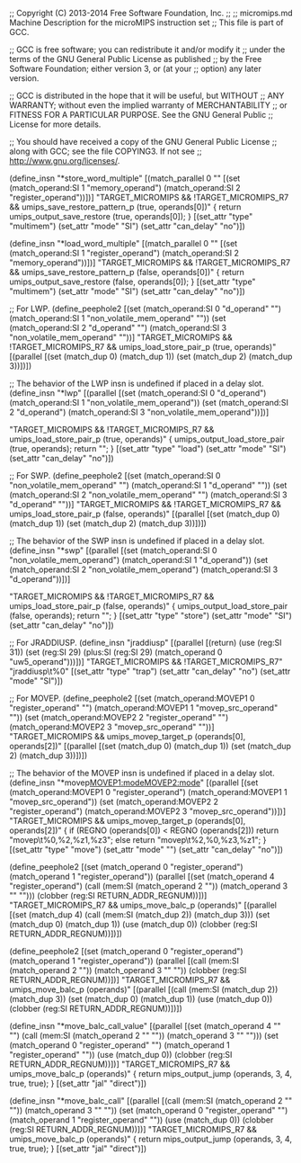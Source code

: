 ;; Copyright (C) 2013-2014 Free Software Foundation, Inc.
;;
;; micromips.md   Machine Description for the microMIPS instruction set
;; This file is part of GCC.

;; GCC is free software; you can redistribute it and/or modify it
;; under the terms of the GNU General Public License as published
;; by the Free Software Foundation; either version 3, or (at your
;; option) any later version.

;; GCC is distributed in the hope that it will be useful, but WITHOUT
;; ANY WARRANTY; without even the implied warranty of MERCHANTABILITY
;; or FITNESS FOR A PARTICULAR PURPOSE.  See the GNU General Public
;; License for more details.

;; You should have received a copy of the GNU General Public License
;; along with GCC; see the file COPYING3.  If not see
;; <http://www.gnu.org/licenses/>.

(define_insn "*store_word_multiple"
  [(match_parallel 0 ""
       [(set (match_operand:SI 1 "memory_operand")
	     (match_operand:SI 2 "register_operand"))])]
  "TARGET_MICROMIPS && !TARGET_MICROMIPS_R7
   && umips_save_restore_pattern_p (true, operands[0])"
  { return umips_output_save_restore (true, operands[0]); }
  [(set_attr "type" "multimem")
   (set_attr "mode" "SI")
   (set_attr "can_delay" "no")])

(define_insn "*load_word_multiple"
  [(match_parallel 0 ""
       [(set (match_operand:SI 1 "register_operand")
	     (match_operand:SI 2 "memory_operand"))])]
  "TARGET_MICROMIPS && !TARGET_MICROMIPS_R7
   && umips_save_restore_pattern_p (false, operands[0])"
  { return umips_output_save_restore (false, operands[0]); }
  [(set_attr "type" "multimem")
   (set_attr "mode" "SI")
   (set_attr "can_delay" "no")])

;; For LWP.
(define_peephole2
  [(set (match_operand:SI 0 "d_operand" "")
        (match_operand:SI 1 "non_volatile_mem_operand" ""))
   (set (match_operand:SI 2 "d_operand" "")
        (match_operand:SI 3 "non_volatile_mem_operand" ""))]
  "TARGET_MICROMIPS && !TARGET_MICROMIPS_R7
   && umips_load_store_pair_p (true, operands)"
  [(parallel [(set (match_dup 0) (match_dup 1))
              (set (match_dup 2) (match_dup 3))])])

;; The behavior of the LWP insn is undefined if placed in a delay slot.
(define_insn "*lwp"
  [(parallel [(set (match_operand:SI 0 "d_operand")
		   (match_operand:SI 1 "non_volatile_mem_operand"))
	      (set (match_operand:SI 2 "d_operand")
		   (match_operand:SI 3 "non_volatile_mem_operand"))])]

  "TARGET_MICROMIPS && !TARGET_MICROMIPS_R7
   && umips_load_store_pair_p (true, operands)"
{
  umips_output_load_store_pair (true, operands);
  return "";
}
  [(set_attr "type" "load")
   (set_attr "mode" "SI")
   (set_attr "can_delay" "no")])

;; For SWP.
(define_peephole2
  [(set (match_operand:SI 0 "non_volatile_mem_operand" "")
        (match_operand:SI 1 "d_operand" ""))
   (set (match_operand:SI 2 "non_volatile_mem_operand" "")
        (match_operand:SI 3 "d_operand" ""))]
  "TARGET_MICROMIPS && !TARGET_MICROMIPS_R7
   && umips_load_store_pair_p (false, operands)"
  [(parallel [(set (match_dup 0) (match_dup 1))
              (set (match_dup 2) (match_dup 3))])])

;; The behavior of the SWP insn is undefined if placed in a delay slot.
(define_insn "*swp"
  [(parallel [(set (match_operand:SI 0 "non_volatile_mem_operand")
		   (match_operand:SI 1 "d_operand"))
	      (set (match_operand:SI 2 "non_volatile_mem_operand")
		   (match_operand:SI 3 "d_operand"))])]

  "TARGET_MICROMIPS && !TARGET_MICROMIPS_R7
   && umips_load_store_pair_p (false, operands)"
{
  umips_output_load_store_pair (false, operands);
  return "";
}
  [(set_attr "type" "store")
   (set_attr "mode" "SI")
   (set_attr "can_delay" "no")])

;; For JRADDIUSP.
(define_insn "jraddiusp"
  [(parallel [(return)
	      (use (reg:SI 31))
	      (set (reg:SI 29)
		   (plus:SI (reg:SI 29)
			    (match_operand 0 "uw5_operand")))])]
  "TARGET_MICROMIPS && !TARGET_MICROMIPS_R7"
  "jraddiusp\t%0"
  [(set_attr "type"	"trap")
   (set_attr "can_delay" "no")
   (set_attr "mode"	"SI")])

;; For MOVEP.
(define_peephole2
  [(set (match_operand:MOVEP1 0 "register_operand" "")
        (match_operand:MOVEP1 1 "movep_src_operand" ""))
   (set (match_operand:MOVEP2 2 "register_operand" "")
        (match_operand:MOVEP2 3 "movep_src_operand" ""))]
  "TARGET_MICROMIPS
   && umips_movep_target_p (operands[0], operands[2])"
  [(parallel [(set (match_dup 0) (match_dup 1))
              (set (match_dup 2) (match_dup 3))])])

;; The behavior of the MOVEP insn is undefined if placed in a delay slot.
(define_insn "*movep<MOVEP1:mode><MOVEP2:mode>"
  [(parallel [(set (match_operand:MOVEP1 0 "register_operand")
		   (match_operand:MOVEP1 1 "movep_src_operand"))
	      (set (match_operand:MOVEP2 2 "register_operand")
		   (match_operand:MOVEP2 3 "movep_src_operand"))])]
  "TARGET_MICROMIPS
   && umips_movep_target_p (operands[0], operands[2])"
{
  if (REGNO (operands[0]) < REGNO (operands[2]))
    return "movep\t%0,%2,%z1,%z3";
  else
    return "movep\t%2,%0,%z3,%z1";
}
  [(set_attr "type" "move")
   (set_attr "mode" "<MODE>")
   (set_attr "can_delay" "no")])

(define_peephole2
  [(set (match_operand 0 "register_operand")
	(match_operand 1 "register_operand"))
   (parallel [(set (match_operand 4 "register_operand")
		   (call (mem:SI (match_operand 2 ""))
			 (match_operand 3 "" "")))
	      (clobber (reg:SI RETURN_ADDR_REGNUM))])]
  "TARGET_MICROMIPS_R7
   && umips_move_balc_p (operands)"
  [(parallel [(set (match_dup 4)
		   (call (mem:SI (match_dup 2))
			 (match_dup 3)))
	      (set (match_dup 0)
		   (match_dup 1))
	      (use (match_dup 0))
	      (clobber (reg:SI RETURN_ADDR_REGNUM))])])

(define_peephole2
  [(set (match_operand 0 "register_operand")
	(match_operand 1 "register_operand"))
   (parallel [(call (mem:SI (match_operand 2 ""))
			 (match_operand 3 "" ""))
	      (clobber (reg:SI RETURN_ADDR_REGNUM))])]
  "TARGET_MICROMIPS_R7
   && umips_move_balc_p (operands)"
  [(parallel [(call (mem:SI (match_dup 2))
		    (match_dup 3))
	      (set (match_dup 0)
		   (match_dup 1))
	      (use (match_dup 0))
	      (clobber (reg:SI RETURN_ADDR_REGNUM))])])

(define_insn "*move_balc_call_value"
  [(parallel [(set (match_operand 4 "" "")
		   (call (mem:SI (match_operand 2 "" ""))
			 (match_operand 3 "" "")))
	      (set (match_operand 0 "register_operand" "")
		   (match_operand 1 "register_operand" ""))
	      (use (match_dup 0))
	      (clobber (reg:SI RETURN_ADDR_REGNUM))])]
  "TARGET_MICROMIPS_R7
   && umips_move_balc_p (operands)"
  {
    return mips_output_jump (operands, 3, 4, true, true);
  }
  [(set_attr "jal" "direct")])

(define_insn "*move_balc_call"
  [(parallel [(call (mem:SI (match_operand 2 "" ""))
		    (match_operand 3 "" ""))
	      (set (match_operand 0 "register_operand" "")
		   (match_operand 1 "register_operand" ""))
	      (use (match_dup 0))
	      (clobber (reg:SI RETURN_ADDR_REGNUM))])]
  "TARGET_MICROMIPS_R7
   && umips_move_balc_p (operands)"
  {
    return mips_output_jump (operands, 3, 4, true, true);
  }
  [(set_attr "jal" "direct")])
